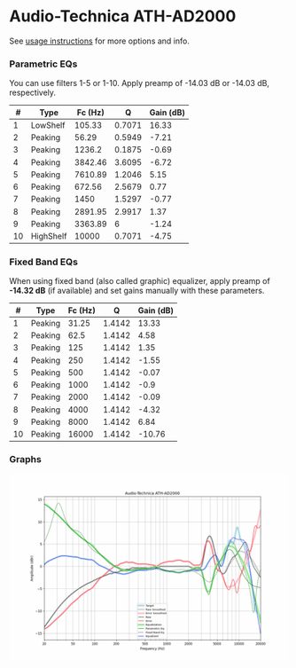 # Audio-Technica ATH-AD2000
See [usage instructions](https://github.com/jaakkopasanen/AutoEq#usage) for more options and info.

### Parametric EQs
You can use filters 1-5 or 1-10. Apply preamp of -14.03 dB or -14.03 dB, respectively.

|   # | Type      |   Fc (Hz) |      Q |   Gain (dB) |
|-----|-----------|-----------|--------|-------------|
|   1 | LowShelf  |    105.33 | 0.7071 |       16.33 |
|   2 | Peaking   |     56.29 | 0.5949 |       -7.21 |
|   3 | Peaking   |   1236.2  | 0.1875 |       -0.69 |
|   4 | Peaking   |   3842.46 | 3.6095 |       -6.72 |
|   5 | Peaking   |   7610.89 | 1.2046 |        5.15 |
|   6 | Peaking   |    672.56 | 2.5679 |        0.77 |
|   7 | Peaking   |   1450    | 1.5297 |       -0.77 |
|   8 | Peaking   |   2891.95 | 2.9917 |        1.37 |
|   9 | Peaking   |   3363.89 | 6      |       -1.24 |
|  10 | HighShelf |  10000    | 0.7071 |       -4.75 |

### Fixed Band EQs
When using fixed band (also called graphic) equalizer, apply preamp of **-14.32 dB** (if available) and set gains manually with these parameters.

|   # | Type    |   Fc (Hz) |      Q |   Gain (dB) |
|-----|---------|-----------|--------|-------------|
|   1 | Peaking |     31.25 | 1.4142 |       13.33 |
|   2 | Peaking |     62.5  | 1.4142 |        4.58 |
|   3 | Peaking |    125    | 1.4142 |        1.35 |
|   4 | Peaking |    250    | 1.4142 |       -1.55 |
|   5 | Peaking |    500    | 1.4142 |       -0.07 |
|   6 | Peaking |   1000    | 1.4142 |       -0.9  |
|   7 | Peaking |   2000    | 1.4142 |       -0.09 |
|   8 | Peaking |   4000    | 1.4142 |       -4.32 |
|   9 | Peaking |   8000    | 1.4142 |        6.84 |
|  10 | Peaking |  16000    | 1.4142 |      -10.76 |

### Graphs
![](./Audio-Technica%20ATH-AD2000.png)
